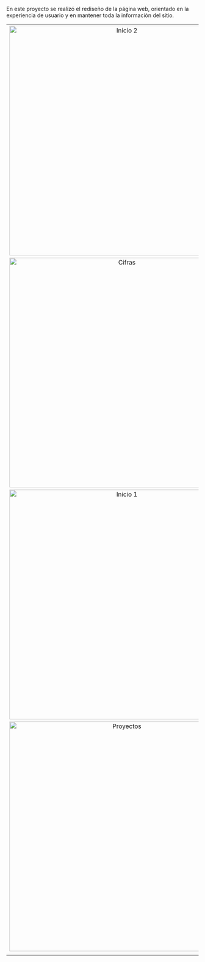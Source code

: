 <p>En este proyecto se realizó el rediseño de la página web, orientado en la experiencia de usuario y en mantener toda la información del sitio.</p>

<table>
  <tr>
    <td width="50%" align="center">
      <img src="https://github.com/user-attachments/assets/e377972e-5613-4934-9f6c-f10879c75abc" alt="Inicio 2" height="600"/>
    </td>
    <td width="50%" align="center">
      <img src="https://github.com/user-attachments/assets/0cbda18b-f034-487c-b97d-86e6929d3c9f" alt="Capacitaciones" height="600"/>
    </td>
  </tr>
  <tr>
    <td align="center">
      <img src="https://github.com/user-attachments/assets/abaa05a5-ee60-435b-91c8-7c66c6851f12" alt="Cifras" height="600"/>
    </td>
    <td align="center">
      <img src="https://github.com/user-attachments/assets/265ca155-4627-40ff-881d-2e80e0fa0a7b" alt="Eventos" height="600"/>
    </td>
  </tr>
  <tr>
    <td align="center">
      <img src="https://github.com/user-attachments/assets/46b8af33-b619-46ce-b1f1-9a2392e68284" alt="Inicio 1" height="600"/>
    </td>
    <td align="center">
      <img src="https://github.com/user-attachments/assets/f7a90646-0ea9-4dd8-8aed-9102a461542f" alt="Prensa" height="600"/>
    </td>
  </tr>
  <tr>
    <td align="center">
      <img src="https://github.com/user-attachments/assets/ba1e3f0f-6858-4b54-a22e-6069ebc6a2ea" alt="Proyectos" height="600"/>
    </td>
    <td align="center">
      <img src="https://github.com/user-attachments/assets/c168ff29-7627-45d0-b973-e7b014fba58e" alt="Quiénes somos" height="600"/>
    </td>
  </tr>
  <tr>
    <td colspan="2" align="center">
      <img src="https://github.com/user-attachments/assets/92c2b03


